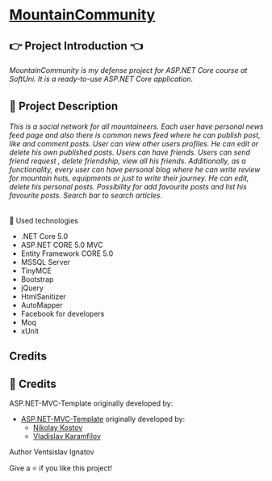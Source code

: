 
# [MountainCommunity](mountains.png)
## 👉 Project Introduction 👈
###### MountainCommunity is my defense project for ASP.NET Core course at SoftUni. It is a ready-to-use ASP.NET Core application.

## 📝 Project Description
###### This is a social network for all mountaineers. Each user have personal news feed page and also there is common news feed where he can publish post, like and comment posts. User can view other users profiles. He can edit or delete his own published posts. Users can have friends. Users can send friend request , delete friendship, view all his friends. Additionally, as a functionality, every user can have personal blog where he can write review for mountain huts, equipments or just to write their journey. He can edit, delete his personal posts. Possibility for add favourite posts and list his favourite posts. Search bar to search articles.
🔨 Used technologies
* .NET Core 5.0
* ASP.NET CORE 5.0 MVC
* Entity Framework CORE 5.0
* MSSQL Server
* TinyMCE
* Bootstrap
* jQuery
* HtmlSanitizer
* AutoMapper
* Facebook for developers
* Moq
* xUnit

## Credits
## :handshake: Credits
ASP.NET-MVC-Template originally developed by:

- [ASP.NET-MVC-Template](https://github.com/NikolayIT/ASP.NET-Core-Template) originally developed by:
   * [Nikolay Kostov](https://github.com/NikolayIT)
   * [Vladislav Karamfilov](https://github.com/vladislav-karamfilov)

Author
Ventsislav Ignatov

Give a ⭐ if you like this project!
